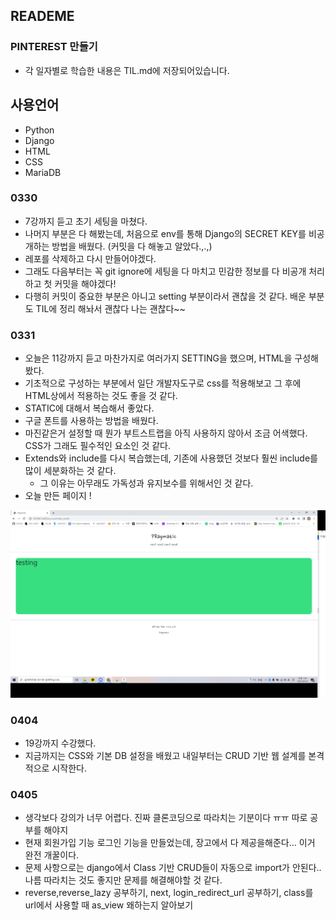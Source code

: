 ## READEME

### PINTEREST 만들기

- 각 일자별로 학습한 내용은 TIL.md에 저장되어있습니다.

## 사용언어

- Python
- Django
- HTML
- CSS
- MariaDB



### 0330

- 7강까지 듣고 초기 세팅을 마쳤다.
- 나머지 부분은 다 해봤는데, 처음으로 env를 통해 Django의 SECRET KEY를 비공개하는 방법을 배웠다. (커밋을 다 해놓고 알았다.,.,)
- 레포를 삭제하고 다시 만들어야겠다. 
- 그래도 다음부터는 꼭 git ignore에 세팅을 다 마치고 민감한 정보를 다 비공개 처리하고 첫 커밋을 해야겠다! 
- 다행히 커밋이 중요한 부분은 아니고  setting 부분이라서 괜찮을 것 같다. 배운 부분도 TIL에 정리 해놔서 괜찮다 나는 괜찮다~~

### 0331

- 오늘은 11강까지 듣고 마찬가지로 여러가지 SETTING을 했으며, HTML을 구성해봤다.
- 기초적으로 구성하는 부분에서 일단 개발자도구로 css를 적용해보고 그 후에 HTML상에서 적용하는 것도 좋을 것 같다.
- STATIC에 대해서 복습해서 좋았다.
- 구글 폰트를 사용하는 방법을 배웠다.
- 마진같은거 설정할 때 뭔가 부트스트랩을 아직 사용하지 않아서 조금 어색했다. CSS가 그래도 필수적인 요소인 것 같다. 
- Extends와 include를 다시 복습했는데, 기존에 사용했던 것보다 훨씬 include를 많이 세분화하는 것 같다.
  - 그 이유는 아무래도 가독성과 유지보수를 위해서인 것 같다.
- 오늘 만든 페이지 ! 

![0331](README.assets/0331-16487457070761.PNG)



### 0404

- 19강까지 수강했다.
- 지금까지는 CSS와 기본 DB 설정을 배웠고 내일부터는 CRUD 기반 웹 설계를 본격적으로 시작한다.



### 0405

- 생각보다 강의가 너무 어렵다. 진짜 클론코딩으로 따라치는 기분이다 ㅠㅠ 따로 공부를 해야지
- 현재 회원가입 기능 로그인 기능을 만들었는데, 장고에서 다 제공을해준다... 이거 완전 개꿀이다. 
- 문제 사항으로는 django에서 Class 기반 CRUD들이 자동으로 import가 안된다.. 나름 따라치는 것도 좋지만 문제를 해결해야할 것 같다.
- reverse,reverse_lazy 공부하기, next, login_redirect_url 공부하기, class를 url에서 사용할 때 as_view 왜하는지 알아보기 

